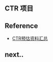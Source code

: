 
## CTR 项目





## Reference

- [CTR预估资料汇总][1]

## next..

[1]: https://www.zybuluo.com/hanxiaoyang/note/475105

